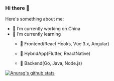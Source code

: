 ### Hi there 👋

Here's something about me:

- 🔭 I’m currently working on China
- 🌱 I’m currently learning 
  - 🥇 Frontend(React Hooks, Vue 3.x, Angular)

  - 🥈 HybridApp(Flutter, ReactNative)
  
  - 🥉 Backend(Go, Java, Node.js) 

[![Anurag's github stats](https://github-readme-stats.vercel.app/api?username=kemplaw)](https://github.com/anuraghazra/github-readme-stats)
